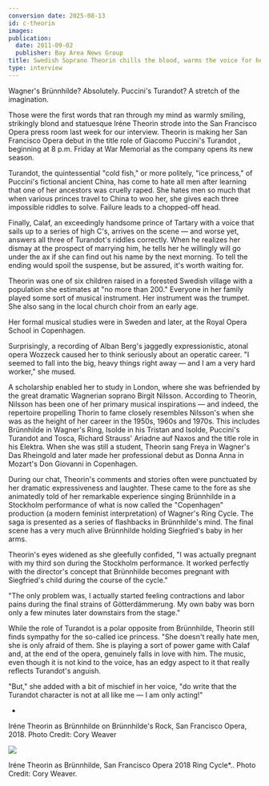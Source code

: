 ```yaml
---
conversion date: 2025-08-13
id: c-theorin
images:
publication:
  date: 2011-09-02
  publisher: Bay Area News Group
title: Swedish Soprano Theorin chills the blood, warms the voice for her turn in *Turandot*
type: interview
---
```


Wagner's Brünnhilde? Absolutely. Puccini's Turandot? A stretch of the imagination.

Those were the first words that ran through my mind as warmly smiling, strikingly blond and statuesque Iréne Theorin strode into the San Francisco Opera press room last week for our interview. Theorin is making her San Francisco Opera debut in the title role of Giacomo Puccini's Turandot , beginning at 8 p.m. Friday at War Memorial as the company opens its new season.

Turandot, the quintessential "cold fish," or more politely, "ice princess," of Puccini's fictional ancient China, has come to hate all men after learning that one of her ancestors was cruelly raped. She hates men so much that when various princes travel to China to woo her, she gives each three impossible riddles to solve. Failure leads to a chopped-off head.

Finally, Calaf, an exceedingly handsome prince of Tartary with a voice that sails up to a series of high C's, arrives on the scene — and worse yet, answers all three of Turandot's riddles correctly. When he realizes her dismay at the prospect of marrying him, he tells her he willingly will go under the ax if she can find out his name by the next morning. To tell the ending would spoil the suspense, but be assured, it's worth waiting for.

Theorin was one of six children raised in a forested Swedish village with a population she estimates at "no more than 200." Everyone in her family played some sort of musical instrument. Her instrument was the trumpet. She also sang in the local church choir from an early age.

Her formal musical studies were in Sweden and later, at the Royal Opera School in Copenhagen.

Surprisingly, a recording of Alban Berg's jaggedly expressionistic, atonal opera Wozzeck caused her to think seriously about an operatic career. "I seemed to fall into the big, heavy things right away — and I am a very hard worker," she mused.

A scholarship enabled her to study in London, where she was befriended by the great dramatic Wagnerian soprano Birgit Nilsson. According to Theorin, Nilsson has been one of her primary musical inspirations — and indeed, the repertoire propelling Thorin to fame closely resembles Nilsson's when she was as the height of her career in the 1950s, 1960s and 1970s. This includes Brünnhilde in Wagner's Ring, Isolde in his Tristan and Isolde, Puccini's Turandot and Tosca, Richard Strauss' Ariadne auf Naxos and the title role in his Elektra. When she was still a student, Theorin sang Freya in Wagner's Das Rheingold and later made her professional debut as Donna Anna in Mozart's Don Giovanni in Copenhagen.

During our chat, Theorin's comments and stories often were punctuated by her dramatic expressiveness and laughter. These came to the fore as she animatedly told of her remarkable experience singing Brünnhilde in a Stockholm performance of what is now called the "Copenhagen" production (a modern feminist interpretation) of Wagner's Ring Cycle. The saga is presented as a series of flashbacks in Brünnhilde's mind. The final scene has a very much alive Brünnhilde holding Siegfried's baby in her arms.

Theorin's eyes widened as she gleefully confided, "I was actually pregnant with my third son during the Stockholm performance. It worked perfectly with the director's concept that Brünnhilde becomes pregnant with Siegfried's child during the course of the cycle."

"The only problem was, I actually started feeling contractions and labor pains during the final strains of Götterdämmerung. My own baby was born only a few minutes later downstairs from the stage."

While the role of Turandot is a polar opposite from Brünnhilde, Theorin still finds sympathy for the so-called ice princess. "She doesn't really hate men, she is only afraid of them. She is playing a sort of power game with Calaf and, at the end of the opera, genuinely falls in love with him. The music, even though it is not kind to the voice, has an edgy aspect to it that really reflects Turandot's anguish.

"But," she added with a bit of mischief in her voice, "do write that the Turandot character is not at all like me — I am only acting!"

-

Iréne Theorin as Brünnhilde on Brünnhilde's Rock, San Francisco Opera, 2018. Photo Credit: Cory Weaver

![](/images/theorin-sm.jpg)

Iréne Theorin as Brünnhilde, San Francisco Opera 2018 Ring Cycle\*.. Photo Credit: Cory Weaver.
